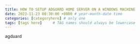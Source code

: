 ```yaml
---
title: HOW TO SETUP ADGUARD HOME SERVER ON A WINDOWS MACHINE
date: 2023-11-23 00:30:00 +0800 # year-month-date time
categories: [categoryhere] # only one
tags: [tags here]     # TAG names should always be lowercase
---
```


agduard
